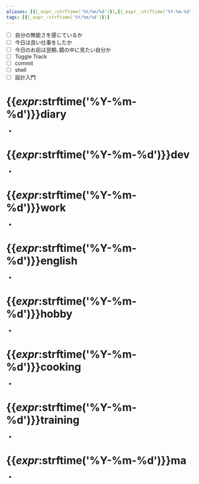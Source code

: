 ```yaml
---
aliases: [{{_expr_:strftime('%Y/%m/%d')}},{{_expr_:strftime('%Y-%m-%d')}} ,{{_expr_:strftime('%Y%m%d')}}]
tags: [{{_expr_:strftime('%Y/%m/%d')}}]
---
```

* [ ] 自分の無能さを感じているか
* [ ] 今日は良い仕事をしたか
* [ ] 今日のお前は翌朝､鏡の中に見たい自分か
* [ ] Toggle Track
* [ ] commit
* [ ] shell
* [ ] 設計入門

# {{_expr_:strftime('%Y-%m-%d')}}diary
* 
# {{_expr_:strftime('%Y-%m-%d')}}dev
* 
# {{_expr_:strftime('%Y-%m-%d')}}work
* 
# {{_expr_:strftime('%Y-%m-%d')}}english
*
# {{_expr_:strftime('%Y-%m-%d')}}hobby
* 
# {{_expr_:strftime('%Y-%m-%d')}}cooking
* 
# {{_expr_:strftime('%Y-%m-%d')}}training
* 
# {{_expr_:strftime('%Y-%m-%d')}}ma
*
